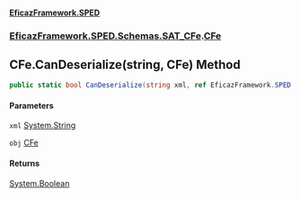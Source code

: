 #### [EficazFramework.SPED](EficazFrameworkSPED.md 'EficazFramework SPED')
### [EficazFramework.SPED.Schemas.SAT_CFe](EficazFramework.SPED.Schemas.SAT_CFe.md 'EficazFramework.SPED.Schemas.SAT_CFe').[CFe](EficazFramework.SPED.Schemas.SAT_CFe/CFe.md 'EficazFramework.SPED.Schemas.SAT_CFe.CFe')

## CFe.CanDeserialize(string, CFe) Method

```csharp
public static bool CanDeserialize(string xml, ref EficazFramework.SPED.Schemas.SAT_CFe.CFe obj);
```
#### Parameters

<a name='EficazFramework.SPED.Schemas.SAT_CFe.CFe.CanDeserialize(string,EficazFramework.SPED.Schemas.SAT_CFe.CFe).xml'></a>

`xml` [System.String](https://docs.microsoft.com/en-us/dotnet/api/System.String 'System.String')

<a name='EficazFramework.SPED.Schemas.SAT_CFe.CFe.CanDeserialize(string,EficazFramework.SPED.Schemas.SAT_CFe.CFe).obj'></a>

`obj` [CFe](EficazFramework.SPED.Schemas.SAT_CFe/CFe.md 'EficazFramework.SPED.Schemas.SAT_CFe.CFe')

#### Returns
[System.Boolean](https://docs.microsoft.com/en-us/dotnet/api/System.Boolean 'System.Boolean')